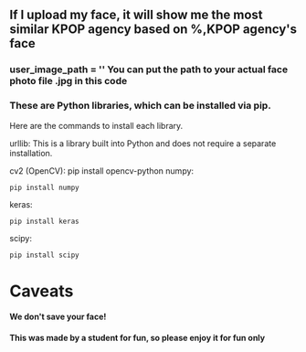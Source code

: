 ## If I upload my face, it will show me the most similar KPOP agency based on %,KPOP agency's face 
### user_image_path = '' You can put the path to your actual face photo file .jpg in this code 

### These are Python libraries, which can be installed via pip.

Here are the commands to install each library.

urllib: This is a library built into Python and does not require a separate installation.


cv2 (OpenCV): pip install opencv-python
numpy: 
 ``` 
pip install numpy
 ``` 
keras: 
 ```
pip install keras
 ``` 
scipy: 
 ``` 
pip install scipy
 ```

# Caveats 
#### We don't save your face!
#### This was made by a student for fun, so please enjoy it for fun only 
